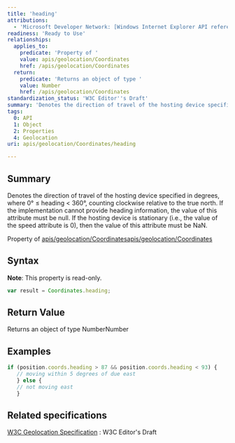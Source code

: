 ```yaml
---
title: 'heading'
attributions:
  - 'Microsoft Developer Network: [Windows Internet Explorer API reference Article](http://msdn.microsoft.com/en-us/library/ie/hh828809%28v=vs.85%29.aspx)'
readiness: 'Ready to Use'
relationships:
  applies_to:
    predicate: 'Property of '
    value: apis/geolocation/Coordinates
    href: /apis/geolocation/Coordinates
  return:
    predicate: 'Returns an object of type '
    value: Number
    href: /apis/geolocation/Coordinates
standardization_status: 'W3C Editor''s Draft'
summary: 'Denotes the direction of travel of the hosting device specified in degrees, where 0° ≤ heading &lt; 360°, counting clockwise relative to the true north. If the implementation cannot provide heading information, the value of this attribute must be null. If the hosting device is stationary (i.e., the value of the speed attribute is 0), then the value of this attribute must be NaN.'
tags:
  0: API
  1: Object
  2: Properties
  4: Geolocation
uri: apis/geolocation/Coordinates/heading

---
```

## Summary

Denotes the direction of travel of the hosting device specified in degrees, where 0° ≤ heading &lt; 360°, counting clockwise relative to the true north. If the implementation cannot provide heading information, the value of this attribute must be null. If the hosting device is stationary (i.e., the value of the speed attribute is 0), then the value of this attribute must be NaN.

Property of [apis/geolocation/Coordinates](/apis/geolocation/Coordinates)[apis/geolocation/Coordinates](/apis/geolocation/Coordinates)

## Syntax

**Note**: This property is read-only.

``` js
var result = Coordinates.heading;
```

## Return Value

Returns an object of type NumberNumber

## Examples

``` js
if (position.coords.heading > 87 && position.coords.heading < 93) {
   // moving within 5 degrees of due east
   } else {
   // not moving east
   }
```

## Related specifications

[W3C Geolocation Specification](http://dev.w3.org/geo/api/spec-source.html)
:   W3C Editor's Draft
